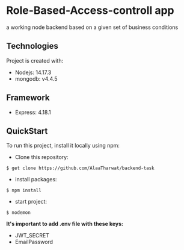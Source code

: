 # Role-Based-Access-controll app
a working node backend based on a given set of business conditions

## Technologies
Project is created with:
* Nodejs: 14.17.3
* mongodb: v4.4.5

## Framework
* Express: 4.18.1

## QuickStart
To run this project, install it locally using npm:

* Clone this repository:
```
$ get clone https://github.com/AlaaTharwat/backend-task
```

* install packages:
```
$ npm install
```

* start project:
```
$ nodemon 
```

**It's important to add .env file with these keys:**
* JWT_SECRET
* EmailPassword



